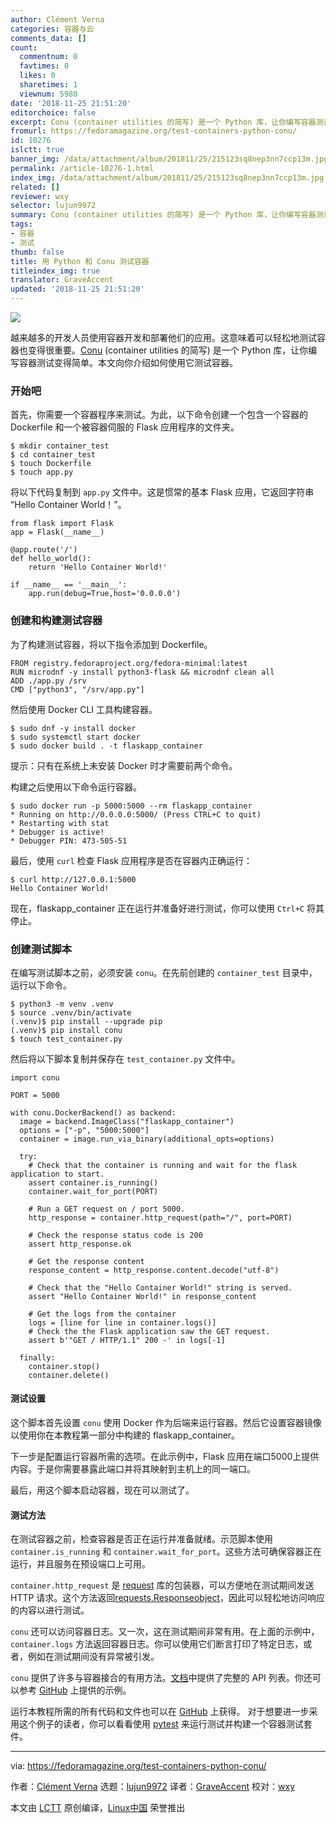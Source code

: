 ```yaml
---
author: Clément Verna
categories: 容器与云
comments_data: []
count:
  commentnum: 0
  favtimes: 0
  likes: 0
  sharetimes: 1
  viewnum: 5980
date: '2018-11-25 21:51:20'
editorchoice: false
excerpt: Conu (container utilities 的简写) 是一个 Python 库，让你编写容器测试变得简单。
fromurl: https://fedoramagazine.org/test-containers-python-conu/
id: 10276
islctt: true
banner_img: /data/attachment/album/201811/25/215123sq8nep3nn7ccp13m.jpg
permalink: /article-10276-1.html
index_img: /data/attachment/album/201811/25/215123sq8nep3nn7ccp13m.jpg.thumb.jpg
related: []
reviewer: wxy
selector: lujun9972
summary: Conu (container utilities 的简写) 是一个 Python 库，让你编写容器测试变得简单。
tags:
- 容器
- 测试
thumb: false
title: 用 Python 和 Conu 测试容器
titleindex_img: true
translator: GraveAccent
updated: '2018-11-25 21:51:20'
---
```


![](/data/attachment/album/201811/25/215123sq8nep3nn7ccp13m.jpg)


越来越多的开发人员使用容器开发和部署他们的应用。这意味着可以轻松地测试容器也变得很重要。[Conu](https://github.com/user-cont/conu) (container utilities 的简写) 是一个 Python 库，让你编写容器测试变得简单。本文向你介绍如何使用它测试容器。


### 开始吧


首先，你需要一个容器程序来测试。为此，以下命令创建一个包含一个容器的 Dockerfile 和一个被容器伺服的 Flask 应用程序的文件夹。



```
$ mkdir container_test
$ cd container_test
$ touch Dockerfile
$ touch app.py
```

将以下代码复制到 `app.py` 文件中。这是惯常的基本 Flask 应用，它返回字符串 “Hello Container World！”。



```
from flask import Flask
app = Flask(__name__)

@app.route('/')
def hello_world():
    return 'Hello Container World!'

if __name__ == '__main__':
    app.run(debug=True,host='0.0.0.0')
```

### 创建和构建测试容器


为了构建测试容器，将以下指令添加到 Dockerfile。



```
FROM registry.fedoraproject.org/fedora-minimal:latest
RUN microdnf -y install python3-flask && microdnf clean all
ADD ./app.py /srv
CMD ["python3", "/srv/app.py"]
```

然后使用 Docker CLI 工具构建容器。



```
$ sudo dnf -y install docker
$ sudo systemctl start docker
$ sudo docker build . -t flaskapp_container
```

提示：只有在系统上未安装 Docker 时才需要前两个命令。


构建之后使用以下命令运行容器。



```
$ sudo docker run -p 5000:5000 --rm flaskapp_container
* Running on http://0.0.0.0:5000/ (Press CTRL+C to quit)
* Restarting with stat
* Debugger is active!
* Debugger PIN: 473-505-51
```

最后，使用 `curl` 检查 Flask 应用程序是否在容器内正确运行：



```
$ curl http://127.0.0.1:5000
Hello Container World!
```

现在，flaskapp\_container 正在运行并准备好进行测试，你可以使用 `Ctrl+C` 将其停止。


### 创建测试脚本


在编写测试脚本之前，必须安装 `conu`。在先前创建的 `container_test` 目录中，运行以下命令。



```
$ python3 -m venv .venv
$ source .venv/bin/activate
(.venv)$ pip install --upgrade pip
(.venv)$ pip install conu
$ touch test_container.py
```

然后将以下脚本复制并保存在 `test_container.py` 文件中。



```
import conu

PORT = 5000

with conu.DockerBackend() as backend:
  image = backend.ImageClass("flaskapp_container")
  options = ["-p", "5000:5000"]
  container = image.run_via_binary(additional_opts=options)
  
  try:
    # Check that the container is running and wait for the flask application to start.
    assert container.is_running()
    container.wait_for_port(PORT)
    
    # Run a GET request on / port 5000.
    http_response = container.http_request(path="/", port=PORT)
    
    # Check the response status code is 200
    assert http_response.ok
    
    # Get the response content
    response_content = http_response.content.decode("utf-8")

    # Check that the "Hello Container World!" string is served.
    assert "Hello Container World!" in response_content

    # Get the logs from the container
    logs = [line for line in container.logs()]
    # Check the the Flask application saw the GET request.
    assert b'"GET / HTTP/1.1" 200 -' in logs[-1]

  finally:
    container.stop()
    container.delete()
```

#### 测试设置


这个脚本首先设置 `conu` 使用 Docker 作为后端来运行容器。然后它设置容器镜像以使用你在本教程第一部分中构建的 flaskapp\_container。


下一步是配置运行容器所需的选项。在此示例中，Flask 应用在端口5000上提供内容。于是你需要暴露此端口并将其映射到主机上的同一端口。


最后，用这个脚本启动容器，现在可以测试了。


#### 测试方法


在测试容器之前，检查容器是否正在运行并准备就绪。示范脚本使用 `container.is_running` 和 `container.wait_for_port`。这些方法可确保容器正在运行，并且服务在预设端口上可用。


`container.http_request` 是 [request](http://docs.python-requests.org/en/master/) 库的包装器，可以方便地在测试期间发送 HTTP 请求。这个方法返回[requests.Responseobject](http://docs.python-requests.org/en/master/api/#requests.Response)，因此可以轻松地访问响应的内容以进行测试。


`conu` 还可以访问容器日志。又一次，这在测试期间非常有用。在上面的示例中，`container.logs` 方法返回容器日志。你可以使用它们断言打印了特定日志，或者，例如在测试期间没有异常被引发。


`conu` 提供了许多与容器接合的有用方法。[文档](https://conu.readthedocs.io/en/latest/index.html)中提供了完整的 API 列表。你还可以参考 [GitHub](https://github.com/user-cont/conu/tree/master/docs/source/examples) 上提供的示例。


运行本教程所需的所有代码和文件也可以在 [GitHub](https://github.com/cverna/container_test_script) 上获得。 对于想要进一步采用这个例子的读者，你可以看看使用 [pytest](https://docs.pytest.org/en/latest/) 来运行测试并构建一个容器测试套件。




---


via: <https://fedoramagazine.org/test-containers-python-conu/>


作者：[Clément Verna](https://fedoramagazine.org/author/cverna/) 选题：[lujun9972](https://github.com/lujun9972) 译者：[GraveAccent](https://github.com/GraveAccent) 校对：[wxy](https://github.com/wxy)


本文由 [LCTT](https://github.com/LCTT/TranslateProject) 原创编译，[Linux中国](https://linux.cn/) 荣誉推出